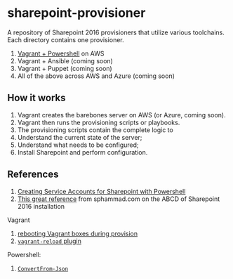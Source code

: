 # sharepoint-provisioner

A repository of Sharepoint 2016 provisioners that utilize various toolchains. Each directory contains one provisioner.

1. [Vagrant + Powershell](./vagrant-powershell) on AWS
1. Vagrant + Ansible (coming soon)
1. Vagrant + Puppet (coming soon)
1. All of the above across AWS and Azure (coming soon)

## How it works

1. Vagrant creates the barebones server on AWS (or Azure, coming soon).
1. Vagrant then runs the provisioning scripts or playbooks.
1. The provisioning scripts contain the complete logic to
  1. Understand the current state of the server;
  1. Understand what needs to be configured;
  1. Install Sharepoint and perform configuration.

## References

1. [Creating Service Accounts for Sharepoint with Powershell](https://blogit.create.pt/fabiocarvalho/2017/02/20/sharepoint-2016-create-service-accounts-using-powershell-script/)
1. [This great reference](http://www.sphammad.com/blog/abcd-of-powershell-automating-sharepoint-2016-installation) from sphammad.com on the ABCD of Sharepoint 2016 installation

Vagrant

1. [rebooting Vagrant boxes during provision](https://stackoverflow.com/a/44008916/682912)
1. [`vagrant-reload` plugin](https://github.com/aidanns/vagrant-reload)

Powershell:

1. [`ConvertFrom-Json`](https://blogs.technet.microsoft.com/heyscriptingguy/2014/04/23/powertip-convert-json-file-to-powershell-object/)
